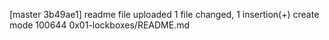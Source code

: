 [master 3b49ae1] readme file uploaded
 1 file changed, 1 insertion(+)
 create mode 100644 0x01-lockboxes/README.md

